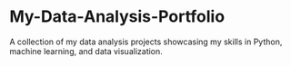 # My-Data-Analysis-Portfolio
A collection of my data analysis projects showcasing my skills in Python, machine learning, and data visualization.
